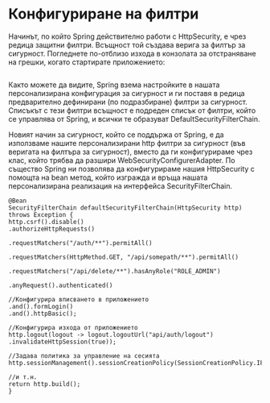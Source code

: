 # Конфигуриране на филтри

Начинът, по който Spring действително работи с HttpSecurity, е чрез редица защитни филтри. Всъщност той създава верига за филтър за сигурност. Погледнете по-отблизо изхода в конзолата за отстраняване на грешки, когато стартирате приложението:

<figure><img src="../../../assets/image (162).png" alt=""><figcaption></figcaption></figure>

Както можете да видите, Spring взема настройките в нашата персонализирана конфигурация за сигурност и ги поставя в редица предварително дефинирани (по подразбиране) филтри за сигурност. Списъкът с тези филтри всъщност е подреден списък от филтри, който се управлява от Spring, и всички те образуват DefaultSecurityFilterChain.

Новият начин за сигурност, който се поддържа от Spring, е да използваме нашите персонализирани http филтри за сигурност (във веригата на филтъра за сигурност), вместо да ги конфигурираме чрез клас, който трябва да разшири WebSecurityConfigurerAdapter. По същество Spring ни позволява да конфигурираме нашия HttpSecurity с помощта на bean метод, който изгражда и връща нашата персонализирана реализация на интерфейса SecurityFilterChain.

```
@Bean
SecurityFilterChain defaultSecurityFilterChain(HttpSecurity http) throws Exception {
http.csrf().disable()
.authorizeHttpRequests()

.requestMatchers("/auth/**").permitAll()

.requestMatchers(HttpMethod.GET, "/api/somepath/**").permitAll()

.requestMatchers("/api/delete/**").hasAnyRole("ROLE_ADMIN")

.anyRequest().authenticated()

//Конфигурира вписването в приложението
.and().formLogin()
.and().httpBasic();

//Конфигурира изхода от приложението
http.logout(logout -> logout.logoutUrl("api/auth/logout")
.invalidateHttpSession(true));

//Задава политика за управление на сесията   
http.sessionManagement().sessionCreationPolicy(SessionCreationPolicy.IF_REQUIRED);

//и т.н.
return http.build();
}

```
